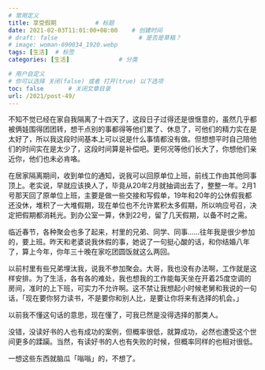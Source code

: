 ```yaml
---
# 常用定义
title: 享受假期           # 标题
date: 2021-02-03T11:01:00+08:00    # 创建时间
# draft: false                       # 是否是草稿？
# image: woman-690034_1920.webp
tags: [生活]  # 标签
categories: [生活]              # 分类

# 用户自定义
# 你可以选择 关闭(false) 或者 打开(true) 以下选项
toc: false       # 关闭文章目录
url: /2021/post-49/
---
```




不知不觉已经在家自我隔离了十四天了，这段日子过得还是很惬意的，虽然几乎都被俩娃围得团团转，想干点别的事都得等他们累了、休息了，可他们的精力实在是太好了，所以我这段时间基本上可以说是什么事情都没有做。但想想平时自己陪他们的时间实在是太少了，这段时间算是补偿吧。更何况等他们长大了，你想他们亲近你，他们也未必肯咯。

在居家隔离期间，收到单位的通知，说我可以回原单位上班，前线工作由其他同事顶上。老实说，早就应该换人了，毕竟从20年2月就抽调出去了，整整一年。2月1号那天回了原单位上班，主要是做一些交接和写假单，19年和20年的公休假我都还没休，堆积了一大堆假期，现在单位也不允许累积太多假期，所以响应号召，决定把假期都消耗光。到办公室一算，休到22号，留了几天假期，以备不时之需。

临近春节，各种聚会也多了起来，村里的兄弟、同学、同事……往年我是很少参加的，要上班。昨天和老婆说我休假的事，她说了一句挺心酸的话，和你结婚八年了，算上今年，你年三十晚在家吃团圆饭就这么两回。

以前村里有些兄弟埋汰我，说我不参加聚会。大哥，我也没有办法啊，工作就是这样安排。为了生活，各有各的难处，我也想我的工作能每天坐在开着25度空调的房间，准时的上下班，可实力不允许啊。这不禁让我想起小时候老舅和我说的一句话，「现在要你努力读书，不是要你和别人比，是要让你将来有选择的机会。」

以前我不懂这句话的意思，现在懂了，可我已然是没得选择的那类人。

没错，没读好书的人也有成功的案例，但概率很低，就算成功，必然也遭受这个世间更多的蹂躏。当然，有读好书的人也有失败的时候，但概率同样的也相对很低。

一想这些东西就脑瓜「嗡嗡」的，不想了。